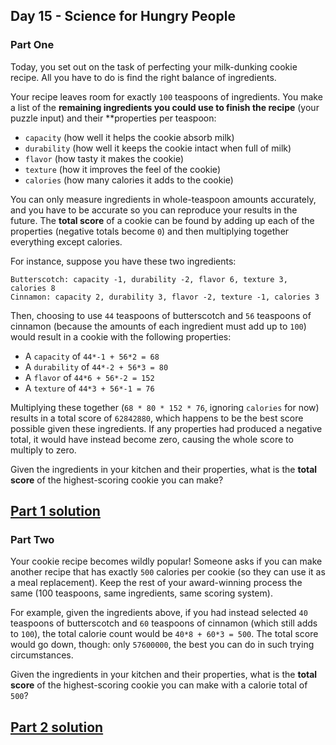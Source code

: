 ## Day 15 - Science for Hungry People

### Part One

Today, you set out on the task of perfecting your milk-dunking cookie recipe. All you have to do
is find the right balance of ingredients.

Your recipe leaves room for exactly `100` teaspoons of ingredients. You make a list of
the **remaining ingredients you could use to finish the recipe** (your puzzle input) and their
**properties per teaspoon:

 * `capacity` (how well it helps the cookie absorb milk)
 * `durability` (how well it keeps the cookie intact when full of milk)
 * `flavor` (how tasty it makes the cookie)
 * `texture` (how it improves the feel of the cookie)
 * `calories` (how many calories it adds to the cookie)

You can only measure ingredients in whole-teaspoon amounts accurately, and you have to be accurate
so you can reproduce your results in the future. The **total score** of a cookie can be found
by adding up each of the properties (negative totals become `0`) and then multiplying together
everything except calories.

For instance, suppose you have these two ingredients:

```
Butterscotch: capacity -1, durability -2, flavor 6, texture 3, calories 8
Cinnamon: capacity 2, durability 3, flavor -2, texture -1, calories 3
```

Then, choosing to use `44` teaspoons of butterscotch and `56` teaspoons of cinnamon (because
the amounts of each ingredient must add up to `100`) would result in a cookie with
the following properties:

 * A `capacity` of `44*-1 + 56*2 = 68`
 * A `durability` of `44*-2 + 56*3 = 80`
 * A `flavor` of `44*6 + 56*-2 = 152`
 * A `texture` of `44*3 + 56*-1 = 76`

Multiplying these together (`68 * 80 * 152 * 76`, ignoring `calories` for now) results in
a total score of `62842880`, which happens to be the best score possible given these ingredients.
If any properties had produced a negative total, it would have instead become zero, causing
the whole score to multiply to zero.

Given the ingredients in your kitchen and their properties, what is the **total score** of
the highest-scoring cookie you can make?

[Part 1 solution][1]
--------------------

### Part Two

Your cookie recipe becomes wildly popular! Someone asks if you can make another recipe that has
exactly `500` calories per cookie (so they can use it as a meal replacement). Keep the rest of your
award-winning process the same (100 teaspoons, same ingredients, same scoring system).

For example, given the ingredients above, if you had instead selected `40` teaspoons of butterscotch
and `60` teaspoons of cinnamon (which still adds to `100`), the total calorie count would be
`40*8 + 60*3 = 500`. The total score would go down, though: only `57600000`, the best you can do
in such trying circumstances.

Given the ingredients in your kitchen and their properties, what is the **total score** of
the highest-scoring cookie you can make with a calorie total of `500`?

[Part 2 solution][2]
--------------------


[1]: part_1.py
[2]: part_2.py
